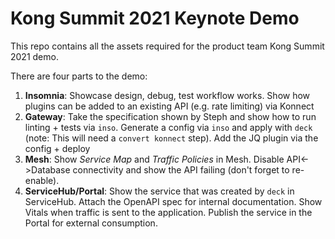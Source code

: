 # Kong Summit 2021 Keynote Demo

This repo contains all the assets required for the product team Kong Summit 2021 demo.

There are four parts to the demo:

1. **Insomnia**: Showcase design, debug, test workflow works. Show how plugins can be added to an existing API (e.g. rate limiting) via Konnect
2. **Gateway**: Take the specification shown by Steph and show how to run linting + tests via `inso`. Generate a config via `inso` and apply with `deck` (note: This will need a `convert konnect` step). Add the JQ plugin via the config + deploy
3. **Mesh**: Show _Service Map_ and _Traffic Policies_ in Mesh. Disable API<->Database connectivity and show the API failing (don't forget to re-enable).
4. **ServiceHub/Portal**: Show the service that was created by `deck` in ServiceHub. Attach the OpenAPI spec for internal documentation. Show Vitals when traffic is sent to the application. Publish the service in the Portal for external consumption.
